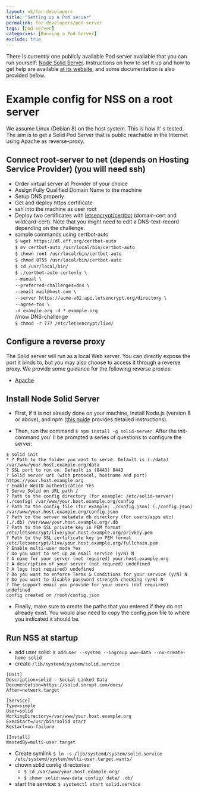 ```yaml
---
layout: v2/for-developers
title: "Setting up a Pod server"
permalink: for-developers/pod-server
tags: [pod-server]
categories: [Running a Pod Server]
exclude: true
---
```


There is currently one publicly available Pod server available that you can run yourself: [Node Solid Server](https://github.com/solid/node-solid-server). Instructions on how to set it up and how to get help are available [at its website](https://github.com/solid/node-solid-server), and some documentation is also provided below.

# Example config for NSS on a root server

We assume Linux (Debian 8) on the host system. This is how it' s tested. The aim is to get a Solid Pod Server that is public reachable in the Internet using Apache as reverse-proxy.<br />

## Connect root-server to net (depends on Hosting Service Provider) (you will need ssh)<br />

* Order virtual server at Provider of your choice
* Assign Fully Qualified Domain Name to the machine
* Setup DNS properly
* Get and deploy https certificate
* ssh into the machine as user root
* Deploy two certificates with [letsencrypt/certbot](https://letsencrypt.org/) (domain-cert and wildcard-cert). Note that you might need to edit a DNS-text-record depending on the challenge.
* sample commands using certbot-auto<br />
`$ wget https://dl.eff.org/certbot-auto`<br />
`$ mv certbot-auto /usr/local/bin/certbot-auto`<br />
`$ chown root /usr/local/bin/certbot-auto`<br />
`$ chmod 0755 /usr/local/bin/certbot-auto`<br />
`$ cd /usr/local/bin/`<br />
`$ ./certbot-auto certonly \`<br />
`--manual \`<br />
`--preferred-challenges=dns \`<br />
`--email mail@host.com \`<br />
`--server https://acme-v02.api.letsencrypt.org/directory \`<br />
`--agree-tos \`<br />
`-d example.org -d *.example.org`<br />
//now DNS-challenge<br />
`$ chmod -r 777 /etc/letsencrypt/live/`<br />

## Configure a reverse proxy

The Solid server will run as a local Web server. You can directly expose the port it binds to, but you may also choose to access it through a reverse proxy. We provide some guidance for the following reverse proxies:
- [Apache](/for-developers/pod-server/apache)

## Install Node Solid Server

- First, if it is not already done on your machine, install Node.js (version 8 or above), and npm ([this guide](https://tecadmin.net/install-latest-nodejs-npm-on-debian/) provides detailed instructions). 

- Then, run the command `$ npm install -g solid-server`. After the init-command you' ll be prompted a series of questions to configure the server:

```
$ solid init
* ? Path to the folder you want to serve. Default is (./data) /var/www/your.host.example.org/data
? SSL port to run on. Default is (8443) 8443
? Solid server uri (with protocol, hostname and port) https://your.host.example.org
? Enable WebID authentication Yes
? Serve Solid on URL path /
? Path to the config directory (for example: /etc/solid-server) (./config) /var/www/your.host.example.org/config
? Path to the config file (for example: ./config.json) (./config.json) /var/www/your.host.example.org/config.json
? Path to the server metadata db directory (for users/apps etc) (./.db) /var/www/your.host.example.org/.db
? Path to the SSL private key in PEM format /etc/letsencrypt/live/your.host.example.org/privkey.pem
? Path to the SSL certificate key in PEM format /etc/letsencrypt/live/your.host.example.org/fullchain.pem
? Enable multi-user mode Yes
? Do you want to set up an email service (y/N) N
? A name for your server (not required) your.host.example.org
? A description of your server (not requred) undefined
? A logo (not required) undefined
? Do you want to enforce Terms & Conditions for your service (y/N) N
? Do you want to disable password strength checking (y/N) N
? The support email you provide for your users (not required) undefined
config created on /root/config.json
```

- Finally, make sure to create the paths that you entered if they do not already exist. You would also need to copy the config.json file to where you indicated it should be.

## Run NSS at startup

- add user solid: `$ adduser --system --ingroup www-data --no-create-home solid`
- create `/lib/systemd/system/solid.service`

```config
[Unit]
Description=solid - Social Linked Data
Documentation=https://solid.inrupt.com/docs/
After=network.target

[Service]
Type=simple
User=solid
WorkingDirectory=/var/www/your.host.example.org
ExecStart=/usr/bin/solid start
Restart=on-failure

[Install]
WantedBy=multi-user.target
```

- Create symlink `$ ln -s /lib/systemd/system/solid.service /etc/systemd/system/multi-user.target.wants/`
- chown solid config directories: 
    - `$ cd /var/www/your.host.example.org/`
    - `$ chown solid:www-data config/ data/ .db/`
- start the service:  `$ systemctl start solid.service`

